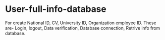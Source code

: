 # User-full-info-database
For create National ID, CV, University ID, Organization employee ID. 
These are-
Login, logout,
Data verification,
Database connection, 
Retrive info from database.
